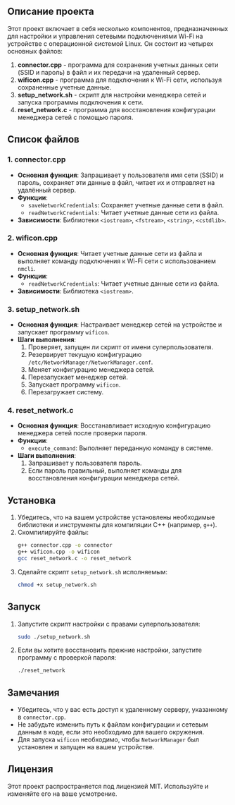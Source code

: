 ## Описание проекта

Этот проект включает в себя несколько компонентов, предназначенных для настройки и управления сетевыми подключениями Wi-Fi на устройстве с операционной системой Linux. Он состоит из четырех основных файлов:

1. **connector.cpp** - программа для сохранения учетных данных сети (SSID и пароль) в файл и их передачи на удаленный сервер.
2. **wificon.cpp** - программа для подключения к Wi-Fi сети, используя сохраненные учетные данные.
3. **setup_network.sh** - скрипт для настройки менеджера сетей и запуска программы подключения к сети.
4. **reset_network.c** - программа для восстановления конфигурации менеджера сетей с помощью пароля.

## Список файлов

### 1. connector.cpp

- **Основная функция**: Запрашивает у пользователя имя сети (SSID) и пароль, сохраняет эти данные в файл, читает их и отправляет на удалённый сервер.
- **Функции**:
  - `saveNetworkCredentials`: Сохраняет учетные данные сети в файл.
  - `readNetworkCredentials`: Читает учетные данные сети из файла.
- **Зависимости**: Библиотеки `<iostream>`, `<fstream>`, `<string>`, `<cstdlib>`.

### 2. wificon.cpp

- **Основная функция**: Читает учетные данные сети из файла и выполняет команду подключения к Wi-Fi сети с использованием `nmcli`.
- **Функции**:
  - `readNetworkCredentials`: Читает учетные данные сети из файла.
- **Зависимости**: Библиотека `<iostream>`.

### 3. setup_network.sh

- **Основная функция**: Настраивает менеджер сетей на устройстве и запускает программу `wificon`.
- **Шаги выполнения**:
  1. Проверяет, запущен ли скрипт от имени суперпользователя.
  2. Резервирует текущую конфигурацию `/etc/NetworkManager/NetworkManager.conf`.
  3. Меняет конфигурацию менеджера сетей.
  4. Перезапускает менеджер сетей.
  5. Запускает программу `wificon`.
  6. Перезагружает систему.
  
### 4. reset_network.c

- **Основная функция**: Восстанавливает исходную конфигурацию менеджера сетей после проверки пароля.
- **Функции**:
  - `execute_command`: Выполняет переданную команду в системе.
- **Шаги выполнения**:
  1. Запрашивает у пользователя пароль.
  2. Если пароль правильный, выполняет команды для восстановления конфигурации менеджера сетей.

## Установка

1. Убедитесь, что на вашем устройстве установлены необходимые библиотеки и инструменты для компиляции C++ (например, `g++`).
2. Скомпилируйте файлы:
   ```bash
   g++ connector.cpp -o connector
   g++ wificon.cpp -o wificon
   gcc reset_network.c -o reset_network
   ```
3. Сделайте скрипт `setup_network.sh` исполняемым:
   ```bash
   chmod +x setup_network.sh
   ```

## Запуск

1. Запустите скрипт настройки с правами суперпользователя:
   ```bash
   sudo ./setup_network.sh
   ```
2. Если вы хотите восстановить прежние настройки, запустите программу с проверкой пароля:
   ```bash
   ./reset_network
   ```

## Замечания

- Убедитесь, что у вас есть доступ к удаленному серверу, указанному в `connector.cpp`.
- Не забудьте изменить путь к файлам конфигурации и сетевым данным в коде, если это необходимо для вашего окружения.
- Для запуска `wificon` необходимо, чтобы `NetworkManager` был установлен и запущен на вашем устройстве.

## Лицензия

Этот проект распространяется под лицензией MIT. Используйте и изменяйте его на ваше усмотрение.
